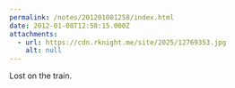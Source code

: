 ```yaml
---
permalink: /notes/201201081258/index.html
date: 2012-01-08T12:58:15.000Z
attachments:
  - url: https://cdn.rknight.me/site/2025/12769353.jpg
    alt: null
---
```


Lost on the train.
